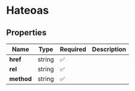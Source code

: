 # Hateoas



## Properties

| Name | Type | Required | Description |
| ------------ | ------------- | ------------- | ------------- |
| **href** | string | ✅ |  |
**rel** | string | ✅ |  |
**method** | string | ✅ |  |


